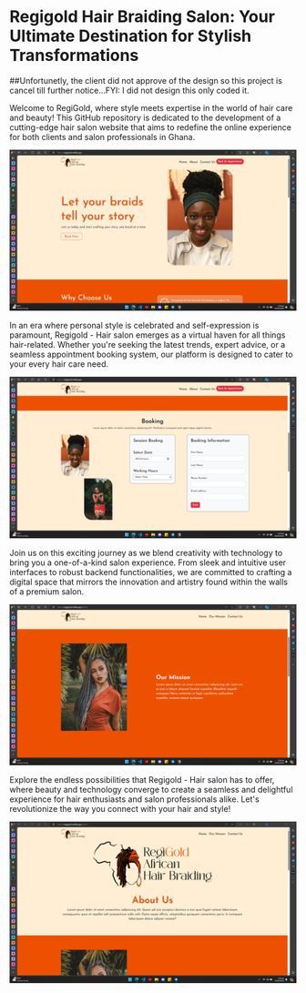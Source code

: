 # Regigold Hair Braiding Salon: Your Ultimate Destination for Stylish Transformations


##Unfortunetly, the client did not approve of the design so this project is cancel till further notice...FYI: I did not design this only coded it.

Welcome to RegiGold, where style meets expertise in the world of hair care and beauty! This GitHub repository is dedicated to the development of a cutting-edge hair salon website that aims to redefine the online experience for both clients and salon professionals in Ghana.

<img src="images/Screenshot (59).png">

In an era where personal style is celebrated and self-expression is paramount, Regigold - Hair salon emerges as a virtual haven for all things hair-related. Whether you're seeking the latest trends, expert advice, or a seamless appointment booking system, our platform is designed to cater to your every hair care need.

<img src="images/Screenshot (60).png">

Join us on this exciting journey as we blend creativity with technology to bring you a one-of-a-kind salon experience. From sleek and intuitive user interfaces to robust backend functionalities, we are committed to crafting a digital space that mirrors the innovation and artistry found within the walls of a premium salon.

<img src="images/Screenshot (61).png">

Explore the endless possibilities that Regigold - Hair salon has to offer, where beauty and technology converge to create a seamless and delightful experience for hair enthusiasts and salon professionals alike. Let's revolutionize the way you connect with your hair and style!

<img src="images/Screenshot (58).png">
